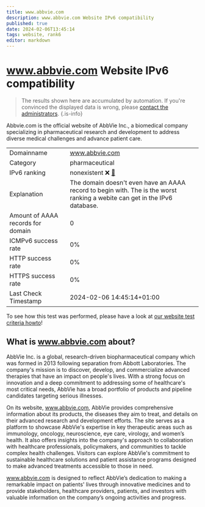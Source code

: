 ```yaml
---
title: www.abbvie.com
description: www.abbvie.com Website IPv6 compatibility
published: true
date: 2024-02-06T13:45:14
tags: website, rank6
editor: markdown
---
```


# www.abbvie.com Website IPv6 compatibility

> The results shown here are accumulated by automation. If you're convinced the displayed data is wrong, please [contact the administrators](/howto/chat). 
{.is-info}

Abbvie.com is the official website of AbbVie Inc., a biomedical company specializing in pharmaceutical research and development to address diverse medical challenges and advance patient care.


|   |   |
| - | - |
| Domainname | www.abbvie.com
| Category | pharmaceutical |
| IPv6 ranking | nonexistent :x: [🔗](/howto/ranking) |
| Explanation | The domain doesn't even have an AAAA record to begin with. The is the worst ranking a webite can get in the IPv6 database. |
| Amount of AAAA records for domain | 0 |
| ICMPv6 success rate | 0%|
| HTTP success rate | 0% |
| HTTPS success rate | 0% |
| Last Check Timestamp | 2024-02-06 14:45:14+01:00 |

To see how this test was performed, please have a look at [our website test criteria howto](/howto/testcriteria/website)!


## What is www.abbvie.com about?
AbbVie Inc. is a global, research-driven biopharmaceutical company which was formed in 2013 following separation from Abbott Laboratories. The company's mission is to discover, develop, and commercialize advanced therapies that have an impact on people's lives. With a strong focus on innovation and a deep commitment to addressing some of healthcare's most critical needs, AbbVie has a broad portfolio of products and pipeline candidates targeting serious illnesses.

On its website, www.abbvie.com, AbbVie provides comprehensive information about its products, the diseases they aim to treat, and details on their advanced research and development efforts. The site serves as a platform to showcase AbbVie's expertise in key therapeutic areas such as immunology, oncology, neuroscience, eye care, virology, and women’s health. It also offers insights into the company's approach to collaboration with healthcare professionals, policymakers, and communities to tackle complex health challenges. Visitors can explore AbbVie's commitment to sustainable healthcare solutions and patient assistance programs designed to make advanced treatments accessible to those in need.

www.abbvie.com is designed to reflect AbbVie’s dedication to making a remarkable impact on patients' lives through innovative medicines and to provide stakeholders, healthcare providers, patients, and investors with valuable information on the company’s ongoing activities and progress.


